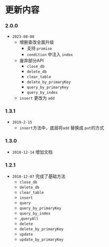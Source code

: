 # 更新内容

### 2.0.0
  - `2023-08-08`
    - 增删查改全面升级
      - 支持 `promise`
      - `condition` 中注入 `index`
    - 废弃部分API
      - `close_db`
      - `delete_db`
      - `clear_table`
      - `delete_by_primaryKey`
      - `query_by_primaryKey`
      - `query_by_index`
    - `insert` 更改为 `add`
    
### 1.3.1
  - `2019-2-15` 
    - `insert`方法中，底层将`add` 替换成 `put`的方式

### 1.3.0
  - `2018-12-14` 增加文档

### 1.2.1
  - `2018-12-07` 完成了基础方法
    - `close_db`
    - `delete_db`
    - `clear_table`
    - `insert`
    - `query`
    - `query_by_primaryKey`
    - `query_by_index`
    - ,`queryAll`
    - `delete`
    - `delete_by_primaryKey`
    - `update`
    - `update_by_primaryKey`
